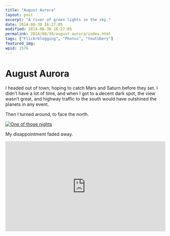 ```yaml
---
title: "August Aurora"
layout: post
excerpt: "A river of green lights in the sky."
date: 2014-08-30 16:27:05
modified: 2014-08-30 16:27:05
permalink: 2014/08/30/august-aurora/index.html
tags: ["Flickrblogging", "Photos", "Youtubery"]
featured_img: 
wpid: 1576
---
```


# August Aurora

I headed out of town, hoping to catch Mars and Saturn before they set. I didn’t have a lot of time, and when I got to a decent dark spot, the view wasn’t great, and highway traffic to the south would have outshined the planets in any event.

Then I turned around, to face the north.

[![One of those nights](https://live.staticflickr.com/3862/14892658249_a001f26edf.jpg)](https://www.flickr.com/photos/pj/14892658249/)

My disappointment faded away.

<iframe allow="accelerometer; autoplay; clipboard-write; encrypted-media; gyroscope; picture-in-picture; web-share" allowfullscreen="" frameborder="0" height="281" loading="lazy" src="https://www.youtube.com/embed/ae-VvL7_E34?feature=oembed" title="Aurora Borealis" width="500"></iframe>